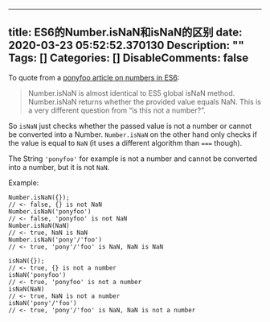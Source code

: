 
---
title: ES6的Number.isNaN和isNaN的区别
date: 2020-03-23 05:52:52.370130
Description: ""
Tags: []
Categories: []
DisableComments: false
---
To quote from a [ponyfoo article on numbers in
ES6](https://ponyfoo.com/articles/es6-number-improvements-in-depth):

> Number.isNaN is almost identical to ES5 global isNaN method. Number.isNaN
> returns whether the provided value equals NaN. This is a very different
> question from “is this not a number?”.

So `isNaN` just checks whether the passed value is not a number or cannot be
converted into a Number. `Number.isNaN` on the other hand only checks if the
value is equal to `NaN` (it uses a different algorithm than `===` though).

The String `'ponyfoo'` for example is not a number and cannot be converted
into a number, but it is not `NaN`.

Example:

    
    
    Number.isNaN({});
    // <- false, {} is not NaN
    Number.isNaN('ponyfoo')
    // <- false, 'ponyfoo' is not NaN
    Number.isNaN(NaN)
    // <- true, NaN is NaN
    Number.isNaN('pony'/'foo')
    // <- true, 'pony'/'foo' is NaN, NaN is NaN
    
    isNaN({});
    // <- true, {} is not a number
    isNaN('ponyfoo')
    // <- true, 'ponyfoo' is not a number
    isNaN(NaN)
    // <- true, NaN is not a number
    isNaN('pony'/'foo')
    // <- true, 'pony'/'foo' is NaN, NaN is not a number


